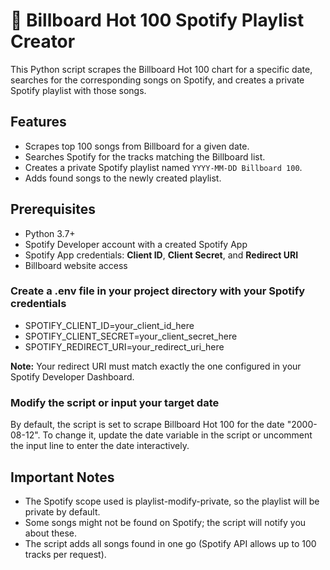 # 🎵 Billboard Hot 100 Spotify Playlist Creator

This Python script scrapes the Billboard Hot 100 chart for a specific date, 
searches for the corresponding songs on Spotify, 
and creates a private Spotify playlist with those songs.

## Features
- Scrapes top 100 songs from Billboard for a given date.
- Searches Spotify for the tracks matching the Billboard list.
- Creates a private Spotify playlist named `YYYY-MM-DD Billboard 100`.
- Adds found songs to the newly created playlist.

## Prerequisites

- Python 3.7+
- Spotify Developer account with a created Spotify App
- Spotify App credentials: **Client ID**, **Client Secret**, and **Redirect URI**
- Billboard website access


### Create a .env file in your project directory with your Spotify credentials

+ SPOTIFY_CLIENT_ID=your_client_id_here
+ SPOTIFY_CLIENT_SECRET=your_client_secret_here
+ SPOTIFY_REDIRECT_URI=your_redirect_uri_here 

**Note:** Your redirect URI must match exactly the one configured in your Spotify Developer Dashboard.

### Modify the script or input your target date

By default, the script is set to scrape Billboard Hot 100 for the date "2000-08-12".
To change it, update the date variable in the script or uncomment the input line to enter the date interactively.

## Important Notes
+ The Spotify scope used is playlist-modify-private, so the playlist will be private by default.
+ Some songs might not be found on Spotify; the script will notify you about these.
+ The script adds all songs found in one go (Spotify API allows up to 100 tracks per request).
